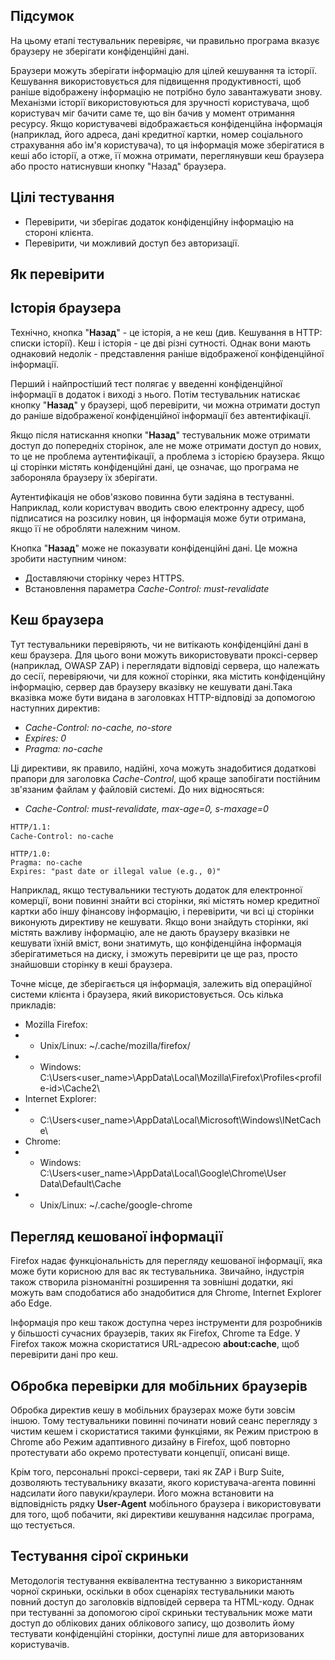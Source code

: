 ## Підсумок
На цьому етапі тестувальник перевіряє, чи правильно програма вказує браузеру не зберігати конфіденційні дані.

Браузери можуть зберігати інформацію для цілей кешування та історії. Кешування використовується для підвищення продуктивності, щоб раніше відображену інформацію не потрібно було завантажувати знову. Механізми історії використовуються для зручності користувача, щоб користувач міг бачити саме те, що він бачив у момент отримання ресурсу. Якщо користувачеві відображається конфіденційна інформація (наприклад, його адреса, дані кредитної картки, номер соціального страхування або ім'я користувача), то ця інформація може зберігатися в кеші або історії, а отже, її можна отримати, переглянувши кеш браузера або просто натиснувши кнопку "Назад" браузера.

## Цілі тестування
- Перевірити, чи зберігає додаток конфіденційну інформацію на стороні клієнта.
- Перевірити, чи можливий доступ без авторизації.

## Як перевірити
## Історія браузера
Технічно, кнопка "**Назад**" - це історія, а не кеш (див. Кешування в HTTP: списки історії). Кеш і історія - це дві різні сутності. Однак вони мають однаковий недолік - представлення раніше відображеної конфіденційної інформації.

Перший і найпростіший тест полягає у введенні конфіденційної інформації в додаток і виході з нього. Потім тестувальник натискає кнопку "**Назад**" у браузері, щоб перевірити, чи можна отримати доступ до раніше відображеної конфіденційної інформації без автентифікації.

Якщо після натискання кнопки "**Назад**" тестувальник може отримати доступ до попередніх сторінок, але не може отримати доступ до нових, то це не проблема аутентифікації, а проблема з історією браузера. Якщо ці сторінки містять конфіденційні дані, це означає, що програма не забороняла браузеру їх зберігати.

Аутентифікація не обов'язково повинна бути задіяна в тестуванні. Наприклад, коли користувач вводить свою електронну адресу, щоб підписатися на розсилку новин, ця інформація може бути отримана, якщо її не обробляти належним чином.

Кнопка "**Назад**" може не показувати конфіденційні дані. Це можна зробити наступним чином:

- Доставляючи сторінку через HTTPS.
- Встановлення параметра _Cache-Control: must-revalidate_

## Кеш браузера
Тут тестувальники перевіряють, чи не витікають конфіденційні дані в кеш браузера. Для цього вони можуть використовувати проксі-сервер (наприклад, OWASP ZAP) і переглядати відповіді сервера, що належать до сесії, перевіряючи, чи для кожної сторінки, яка містить конфіденційну інформацію, сервер дав браузеру вказівку не кешувати дані.Така вказівка може бути видана в заголовках HTTP-відповіді за допомогою наступних директив:

- _Cache-Control: no-cache, no-store_
- _Expires: 0_
- _Pragma: no-cache_

Ці директиви, як правило, надійні, хоча можуть знадобитися додаткові прапори для заголовка _Cache-Control_, щоб краще запобігати постійним зв'язаним файлам у файловій системі. До них відносяться:

- _Cache-Control: must-revalidate, max-age=0, s-maxage=0_

```markdown
HTTP/1.1:
Cache-Control: no-cache
```

```
HTTP/1.0:
Pragma: no-cache
Expires: "past date or illegal value (e.g., 0)"
```

Наприклад, якщо тестувальники тестують додаток для електронної комерції, вони повинні знайти всі сторінки, які містять номер кредитної картки або іншу фінансову інформацію, і перевірити, чи всі ці сторінки виконують директиву не кешувати. Якщо вони знайдуть сторінки, які містять важливу інформацію, але не дають браузеру вказівки не кешувати їхній вміст, вони знатимуть, що конфіденційна інформація зберігатиметься на диску, і зможуть перевірити це ще раз, просто знайшовши сторінку в кеші браузера.

Точне місце, де зберігається ця інформація, залежить від операційної системи клієнта і браузера, який використовується. Ось кілька прикладів:

- Mozilla Firefox:
- - Unix/Linux: ~/.cache/mozilla/firefox/
- - Windows: C:\Users\<user_name>\AppData\Local\Mozilla\Firefox\Profiles\<profile-id>\Cache2\
- Internet Explorer:
- - C:\Users\<user_name>\AppData\Local\Microsoft\Windows\INetCache\
- Chrome:
- - Windows: C:\Users\<user_name>\AppData\Local\Google\Chrome\User Data\Default\Cache
- - Unix/Linux: ~/.cache/google-chrome

## Перегляд кешованої інформації
Firefox надає функціональність для перегляду кешованої інформації, яка може бути корисною для вас як тестувальника. Звичайно, індустрія також створила різноманітні розширення та зовнішні додатки, які можуть вам сподобатися або знадобитися для Chrome, Internet Explorer або Edge.

Інформація про кеш також доступна через інструменти для розробників у більшості сучасних браузерів, таких як Firefox, Chrome та Edge. У Firefox також можна скористатися URL-адресою **about:cache**, щоб перевірити дані про кеш.

## Обробка перевірки для мобільних браузерів
Обробка директив кешу в мобільних браузерах може бути зовсім іншою. Тому тестувальники повинні починати новий сеанс перегляду з чистим кешем і скористатися такими функціями, як Режим пристрою в Chrome або Режим адаптивного дизайну в Firefox, щоб повторно протестувати або окремо протестувати концепції, описані вище.

Крім того, персональні проксі-сервери, такі як ZAP і Burp Suite, дозволяють тестувальнику вказати, якого користувача-агента повинні надсилати його павуки/краулери. Його можна встановити на відповідність рядку **User-Agent** мобільного браузера і використовувати для того, щоб побачити, які директиви кешування надсилає програма, що тестується.

## Тестування сірої скриньки
Методологія тестування еквівалентна тестуванню з використанням чорної скриньки, оскільки в обох сценаріях тестувальники мають повний доступ до заголовків відповідей сервера та HTML-коду. Однак при тестуванні за допомогою сірої скриньки тестувальник може мати доступ до облікових даних облікового запису, що дозволить йому тестувати конфіденційні сторінки, доступні лише для авторизованих користувачів.